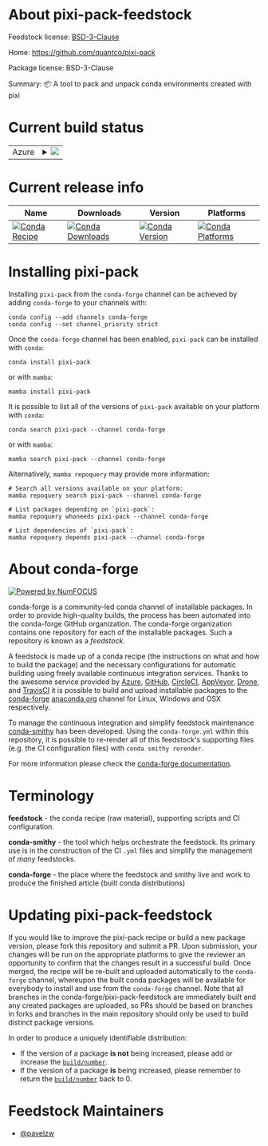 About pixi-pack-feedstock
=========================

Feedstock license: [BSD-3-Clause](https://github.com/conda-forge/pixi-pack-feedstock/blob/main/LICENSE.txt)

Home: https://github.com/quantco/pixi-pack

Package license: BSD-3-Clause

Summary: 📦 A tool to pack and unpack conda environments created with pixi

Current build status
====================


<table>
    
  <tr>
    <td>Azure</td>
    <td>
      <details>
        <summary>
          <a href="https://dev.azure.com/conda-forge/feedstock-builds/_build/latest?definitionId=22822&branchName=main">
            <img src="https://dev.azure.com/conda-forge/feedstock-builds/_apis/build/status/pixi-pack-feedstock?branchName=main">
          </a>
        </summary>
        <table>
          <thead><tr><th>Variant</th><th>Status</th></tr></thead>
          <tbody><tr>
              <td>linux_64</td>
              <td>
                <a href="https://dev.azure.com/conda-forge/feedstock-builds/_build/latest?definitionId=22822&branchName=main">
                  <img src="https://dev.azure.com/conda-forge/feedstock-builds/_apis/build/status/pixi-pack-feedstock?branchName=main&jobName=linux&configuration=linux%20linux_64_" alt="variant">
                </a>
              </td>
            </tr><tr>
              <td>linux_aarch64</td>
              <td>
                <a href="https://dev.azure.com/conda-forge/feedstock-builds/_build/latest?definitionId=22822&branchName=main">
                  <img src="https://dev.azure.com/conda-forge/feedstock-builds/_apis/build/status/pixi-pack-feedstock?branchName=main&jobName=linux&configuration=linux%20linux_aarch64_" alt="variant">
                </a>
              </td>
            </tr><tr>
              <td>linux_ppc64le</td>
              <td>
                <a href="https://dev.azure.com/conda-forge/feedstock-builds/_build/latest?definitionId=22822&branchName=main">
                  <img src="https://dev.azure.com/conda-forge/feedstock-builds/_apis/build/status/pixi-pack-feedstock?branchName=main&jobName=linux&configuration=linux%20linux_ppc64le_" alt="variant">
                </a>
              </td>
            </tr><tr>
              <td>osx_64</td>
              <td>
                <a href="https://dev.azure.com/conda-forge/feedstock-builds/_build/latest?definitionId=22822&branchName=main">
                  <img src="https://dev.azure.com/conda-forge/feedstock-builds/_apis/build/status/pixi-pack-feedstock?branchName=main&jobName=osx&configuration=osx%20osx_64_" alt="variant">
                </a>
              </td>
            </tr><tr>
              <td>osx_arm64</td>
              <td>
                <a href="https://dev.azure.com/conda-forge/feedstock-builds/_build/latest?definitionId=22822&branchName=main">
                  <img src="https://dev.azure.com/conda-forge/feedstock-builds/_apis/build/status/pixi-pack-feedstock?branchName=main&jobName=osx&configuration=osx%20osx_arm64_" alt="variant">
                </a>
              </td>
            </tr><tr>
              <td>win_64</td>
              <td>
                <a href="https://dev.azure.com/conda-forge/feedstock-builds/_build/latest?definitionId=22822&branchName=main">
                  <img src="https://dev.azure.com/conda-forge/feedstock-builds/_apis/build/status/pixi-pack-feedstock?branchName=main&jobName=win&configuration=win%20win_64_" alt="variant">
                </a>
              </td>
            </tr>
          </tbody>
        </table>
      </details>
    </td>
  </tr>
</table>

Current release info
====================

| Name | Downloads | Version | Platforms |
| --- | --- | --- | --- |
| [![Conda Recipe](https://img.shields.io/badge/recipe-pixi--pack-green.svg)](https://anaconda.org/conda-forge/pixi-pack) | [![Conda Downloads](https://img.shields.io/conda/dn/conda-forge/pixi-pack.svg)](https://anaconda.org/conda-forge/pixi-pack) | [![Conda Version](https://img.shields.io/conda/vn/conda-forge/pixi-pack.svg)](https://anaconda.org/conda-forge/pixi-pack) | [![Conda Platforms](https://img.shields.io/conda/pn/conda-forge/pixi-pack.svg)](https://anaconda.org/conda-forge/pixi-pack) |

Installing pixi-pack
====================

Installing `pixi-pack` from the `conda-forge` channel can be achieved by adding `conda-forge` to your channels with:

```
conda config --add channels conda-forge
conda config --set channel_priority strict
```

Once the `conda-forge` channel has been enabled, `pixi-pack` can be installed with `conda`:

```
conda install pixi-pack
```

or with `mamba`:

```
mamba install pixi-pack
```

It is possible to list all of the versions of `pixi-pack` available on your platform with `conda`:

```
conda search pixi-pack --channel conda-forge
```

or with `mamba`:

```
mamba search pixi-pack --channel conda-forge
```

Alternatively, `mamba repoquery` may provide more information:

```
# Search all versions available on your platform:
mamba repoquery search pixi-pack --channel conda-forge

# List packages depending on `pixi-pack`:
mamba repoquery whoneeds pixi-pack --channel conda-forge

# List dependencies of `pixi-pack`:
mamba repoquery depends pixi-pack --channel conda-forge
```


About conda-forge
=================

[![Powered by
NumFOCUS](https://img.shields.io/badge/powered%20by-NumFOCUS-orange.svg?style=flat&colorA=E1523D&colorB=007D8A)](https://numfocus.org)

conda-forge is a community-led conda channel of installable packages.
In order to provide high-quality builds, the process has been automated into the
conda-forge GitHub organization. The conda-forge organization contains one repository
for each of the installable packages. Such a repository is known as a *feedstock*.

A feedstock is made up of a conda recipe (the instructions on what and how to build
the package) and the necessary configurations for automatic building using freely
available continuous integration services. Thanks to the awesome service provided by
[Azure](https://azure.microsoft.com/en-us/services/devops/), [GitHub](https://github.com/),
[CircleCI](https://circleci.com/), [AppVeyor](https://www.appveyor.com/),
[Drone](https://cloud.drone.io/welcome), and [TravisCI](https://travis-ci.com/)
it is possible to build and upload installable packages to the
[conda-forge](https://anaconda.org/conda-forge) [anaconda.org](https://anaconda.org/)
channel for Linux, Windows and OSX respectively.

To manage the continuous integration and simplify feedstock maintenance
[conda-smithy](https://github.com/conda-forge/conda-smithy) has been developed.
Using the ``conda-forge.yml`` within this repository, it is possible to re-render all of
this feedstock's supporting files (e.g. the CI configuration files) with ``conda smithy rerender``.

For more information please check the [conda-forge documentation](https://conda-forge.org/docs/).

Terminology
===========

**feedstock** - the conda recipe (raw material), supporting scripts and CI configuration.

**conda-smithy** - the tool which helps orchestrate the feedstock.
                   Its primary use is in the construction of the CI ``.yml`` files
                   and simplify the management of *many* feedstocks.

**conda-forge** - the place where the feedstock and smithy live and work to
                  produce the finished article (built conda distributions)


Updating pixi-pack-feedstock
============================

If you would like to improve the pixi-pack recipe or build a new
package version, please fork this repository and submit a PR. Upon submission,
your changes will be run on the appropriate platforms to give the reviewer an
opportunity to confirm that the changes result in a successful build. Once
merged, the recipe will be re-built and uploaded automatically to the
`conda-forge` channel, whereupon the built conda packages will be available for
everybody to install and use from the `conda-forge` channel.
Note that all branches in the conda-forge/pixi-pack-feedstock are
immediately built and any created packages are uploaded, so PRs should be based
on branches in forks and branches in the main repository should only be used to
build distinct package versions.

In order to produce a uniquely identifiable distribution:
 * If the version of a package **is not** being increased, please add or increase
   the [``build/number``](https://docs.conda.io/projects/conda-build/en/latest/resources/define-metadata.html#build-number-and-string).
 * If the version of a package **is** being increased, please remember to return
   the [``build/number``](https://docs.conda.io/projects/conda-build/en/latest/resources/define-metadata.html#build-number-and-string)
   back to 0.

Feedstock Maintainers
=====================

* [@pavelzw](https://github.com/pavelzw/)


